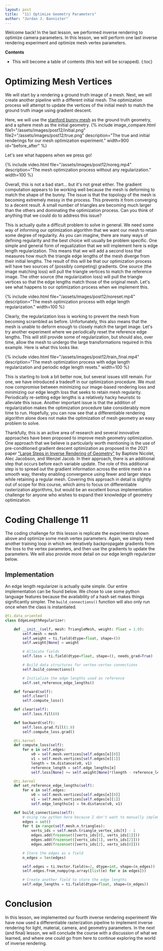 ```yaml
---
layout: post
title:  "11) Optimize Geometry Parameters"
author: "Jordan J. Bannister"
---
```


Welcome back!
In the last lesson, we performed inverse rendering to optimize camera parameters.
In this lesson, we will perform one last inverse rendering experiment and optimize mesh vertex parameters.

__Contents__
* This will become a table of contents (this text will be scrapped).
{:toc}


# Optimizing Mesh Vertices

We will start by a rendering a ground truth image of a mesh.
Next, we will create another pipeline with a different initial mesh.
The optimization process will attempt to update the vertices of the initial mesh to match the ground truth image using gradient descent.

Here, we will use the [stanford bunny mesh](http://graphics.stanford.edu/data/3Dscanrep/) as the ground truth geometry, and a sphere mesh as the initial geometry.
{% include image_compare.html file1="/assets/images/post12/initial.png" file2="/assets/images/post12/true.png" description="The true and initial renderings for our mesh optimization experiment." width=900 id="before_after" %}

Let's see what happens when we press go!

{% include video.html file="/assets/images/post12/noreg.mp4" description="The mesh optimization process without any regularization." width=100 %}

Overall, this is not a bad start... but it's not great either.
The gradient computation appears to be working well because the mesh is deforming to match the shape of the bunny.
The issue is that the topology of the mesh is becoming extremely messy in the process.
This prevents it from converging to a decent result.
A small number of triangles are becoming much larger than the others and dominating the optimization process.
Can you think of anything that we could do to address this issue?

This is actually quite a difficult problem to solve in general. 
We need some way of informing our optimization algorithm that we want our mesh to retain some degree of regularity.
As you can imagine, there are many ways of defining regularity and the best choice will usually be problem specific.
One simple and general form of regualization that we will implement here is edge length regularization.
This means that we will add a second loss that measures how much the triangle edge lengths of the mesh diverge from their initial lengths.
The result of this will be that our optimization process will have two sources of (possibly competing) gradients.
One source (the image matching loss) will pull the triangle vertices to match the reference image.
The other source (the regularization loss) will pull the triangle vertices so that the edge lengths match those of the original mesh.
Let's see what happens to our optimization process when we implement this.

{% include video.html file="/assets/images/post12/noreset.mp4" description="The mesh optimization process with edge length regularization." width=100 %}

Clearly, the regularization loss is working to prevent the mesh from becoming scrambled as before.
Unfortunately, this also means that the mesh is unable to deform enough to closely match the target image. 
Let's try another experiment where we periodically reset the reference edge lengths.
This will still provide some of regularization, but should also, over time, allow the mesh to undergo the large transformations required in this example.
Here is what this looks like.

{% include video.html file="/assets/images/post12/train_final.mp4" description="The mesh optimization process with edge length regularization and periodic edge length resets." width=100 %}

This is starting to look a bit better now, but several issues still remain. 
For one, we have introduced a tradeoff in our optimization procedure. 
We must now compromise between minimizing our image-based rendering loss and minimizing our edge length loss that seeks to retain mesh regularity. 
Periodically re-setting edge lengths is a relatively hacky heuristic to alleviate this issue. 
Another important issue is that the addition of regularization makes the optimization procedure take considerably more time to run. 
Hopefully, you can now see that a differentiable rendering algorithm alone does not make the optimization of mesh geometry an easy problem to solve. 

Thankfully, this is an active area of research and several innovative approaches have been proposed to improve mesh geometry optimization. 
One approach that we believe is particularly worth mentioning is the use of pre-conditioned gradient descent optimization as proposed in the 2021 paper ["Large Steps in Inverse Rendering of Geometry"](https://rgl.epfl.ch/publications/Nicolet2021Large) by Baptiste Nicolet, Alec Jacobson, and Wenzel Jacob. 
In their approach, there is an additional step that occurs before each variable update.
The role of this additional step is to spread out the gradient information across the entire mesh in a smooth way, thereby enabling convergence using fewer and larger steps while retaining a regular mesh. 
Covering this approach in detail is slightly out of scope for this course, which aims to focus on differentiable rasterization algorithms, but would be an excellent bonus implementation challenge for anyone who wishes to expand their knowledge of geometry optimization.


# Coding Challenge 11

The coding challenge for this lesson is replicate the experiments shown above and optimize some mesh vertex parameters.
Again, we simply need another training loop in which we iteratively backpropagate gradients from the loss to the vertex parameters, and then use the gradients to update the parameters.
We will also provide more detail on our edge length regularizer below.

## Implementation

An edge length regularizer is actually quite simple.
Our entire implementation can be found below. 
We chose to use some python language features because the availability of a hash set makes things significantly simpler.
The ``build_connections()`` function will also only run once when the class is instantiated.

```python
@ti.data_oriented
class EdgeLengthRegularizer:

    def __init__(self, mesh: TriangleMesh, weight: float = 1.0):
        self.mesh = mesh
        self.weight = ti.field(dtype=float, shape=())
        self.weight[None] = weight

        # Allocate fields
        self.loss = ti.field(dtype=float, shape=(), needs_grad=True)

        # Build data structures for vertex-vertex connections
        self.build_connections()

        # Initialize the edge lengths used as reference
        self.set_reference_edge_lengths()

    def forward(self):
        self.clear()
        self.compute_loss()

    def clear(self):
        self.loss.fill(0)

    def backward(self):
        self.loss.grad.fill(1.0)
        self.compute_loss.grad()

    @ti.kernel
    def compute_loss(self):
        for e in self.edges:
            v0 = self.mesh.vertices[self.edges[e][0]]
            v1 = self.mesh.vertices[self.edges[e][1]]
            length = tm.distance(v0, v1)
            reference_length = self.edge_lengths[e]
            self.loss[None] += self.weight[None]*(length - reference_length) ** 2

    @ti.kernel
    def set_reference_edge_lengths(self):
        for e in self.edges:
            v0 = self.mesh.vertices[self.edges[e][0]]
            v1 = self.mesh.vertices[self.edges[e][1]]
            self.edge_lengths[e] = tm.distance(v0, v1)

    def build_connections(self):
        # Using raw python here because I don't want to manually implement a hash set in Taichi 
        edges = set()
        for t in range(self.mesh.n_triangles):
            verts_ids = self.mesh.triangle_vertex_ids[t] - 1
            edges.add(frozenset([verts_ids[0], verts_ids[1]]))
            edges.add(frozenset([verts_ids[1], verts_ids[2]]))
            edges.add(frozenset([verts_ids[2], verts_ids[0]]))

        # Store the edges as a field
        n_edges = len(edges)

        self.edges = ti.Vector.field(n=2, dtype=int, shape=(n_edges))
        self.edges.from_numpy(np.array([list(e) for e in edges]))

        # Create another field to store the edge lengths
        self.edge_lengths = ti.field(dtype=float, shape=(n_edges))
```

# Conclusion

In this lesson, we implemented our fourth inverse rendering experiment!
We have now used a differentiable rasterization pipeline to implement inverse rendering for light, material, camera, and geometry parameters.
In the next (and final) lesson, we will conclude the course with a discussion of what we learned, and where one could go from here to continue exploring the world of inverse rendering.